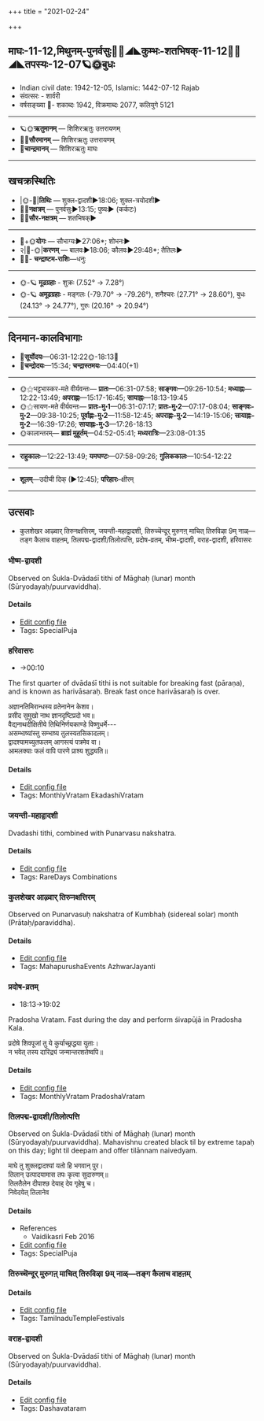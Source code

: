 +++
title = "2021-02-24"

+++
## माघः-11-12,मिथुनम्-पुनर्वसुः🌛🌌◢◣कुम्भः-शतभिषक्-11-12🌌🌞◢◣तपस्यः-12-07🪐🌞बुधः
- Indian civil date: 1942-12-05, Islamic: 1442-07-12 Rajab
- संवत्सरः - शार्वरी
- वर्षसङ्ख्या 🌛- शकाब्दः 1942, विक्रमाब्दः 2077, कलियुगे 5121
___________________
- 🪐🌞**ऋतुमानम्** — शिशिरऋतुः उत्तरायणम्
- 🌌🌞**सौरमानम्** — शिशिरऋतुः उत्तरायणम्
- 🌛**चान्द्रमानम्** — शिशिरऋतुः माघः
___________________


## खचक्रस्थितिः
- |🌞-🌛|**तिथिः** — शुक्ल-द्वादशी►18:06; शुक्ल-त्रयोदशी►  
- 🌌🌛**नक्षत्रम्** — पुनर्वसुः►13:15; पुष्यः► (कर्कटः)  
- 🌌🌞**सौर-नक्षत्रम्** — शतभिषक्►  
___________________
- 🌛+🌞**योगः** — सौभाग्यः►27:06*; शोभनः►  
- २|🌛-🌞|**करणम्** — बालवः►18:06; कौलवः►29:48*; तैतिलः►  
- 🌌🌛- **चन्द्राष्टम-राशिः**—धनुः  
___________________
- 🌞-🪐 **मूढग्रहाः** - शुक्रः (7.52° → 7.28°)
- 🌞-🪐 **अमूढग्रहाः** - मङ्गलः (-79.70° → -79.26°), शनैश्चरः (27.71° → 28.60°), बुधः (24.13° → 24.77°), गुरुः (20.16° → 20.94°)
___________________


## दिनमान-कालविभागाः
- 🌅**सूर्योदयः**—06:31-12:22🌞️-18:13🌇  
- 🌛**चन्द्रोदयः**—15:34; **चन्द्रास्तमयः**—04:40(+1)  
___________________
- 🌞⚝भट्टभास्कर-मते वीर्यवन्तः— **प्रातः**—06:31-07:58; **साङ्गवः**—09:26-10:54; **मध्याह्नः**—12:22-13:49; **अपराह्णः**—15:17-16:45; **सायाह्नः**—18:13-19:45  
- 🌞⚝सायण-मते वीर्यवन्तः— **प्रातः-मु॰1**—06:31-07:17; **प्रातः-मु॰2**—07:17-08:04; **साङ्गवः-मु॰2**—09:38-10:25; **पूर्वाह्णः-मु॰2**—11:58-12:45; **अपराह्णः-मु॰2**—14:19-15:06; **सायाह्नः-मु॰2**—16:39-17:26; **सायाह्नः-मु॰3**—17:26-18:13  
- 🌞कालान्तरम्— **ब्राह्मं मुहूर्तम्**—04:52-05:41; **मध्यरात्रिः**—23:08-01:35  
___________________
- **राहुकालः**—12:22-13:49; **यमघण्टः**—07:58-09:26; **गुलिककालः**—10:54-12:22  
___________________
- **शूलम्**—उदीची दिक् (►12:45); **परिहारः**–क्षीरम्  
___________________

## उत्सवाः
- कुलशेखर आऴ्वार् तिरुनक्षत्तिरम्, जयन्ती-महाद्वादशी, तिरुच्चॆन्दूर् मुरुगऩ् माचित् तिरुविऴा 9म् नाळ्—तङ्ग कैलाच वाहऩम्, तिलपद्म-द्वादशी/तिलोत्पत्ति, प्रदोष-व्रतम्, भीष्म-द्वादशी, वराह-द्वादशी, हरिवासरः
### भीष्म-द्वादशी

Observed on Śukla-Dvādaśī tithi of Māghaḥ (lunar) month (Sūryodayaḥ/puurvaviddha). 

#### Details
- [Edit config file](https://github.com/jyotisham/adyatithi/tree/master/mahApuruSha/xatra/lunar_month/tithi/11/12/bhISma-dvAdazI.toml)
- Tags: SpecialPuja


### हरिवासरः
- →00:10

The first quarter of dvādaśī tithi is not suitable for breaking fast (pāraṇa), and is known as harivāsaraḥ. Break fast once harivāsaraḥ is over.

अज्ञानतिमिरान्धस्य व्रतेनानेन केशव।  
प्रसीद सुमुखो नाथ ज्ञानदृष्टिप्रदो भव॥  
वैद्यनाथदीक्षितीये तिथिनिर्णयकाण्डे विष्णुधर्मे---  
असम्भाष्यांस्तु सम्भाष्य तुलस्यतसिकादलम्।  
द्वादश्यामच्युतफलम् आगस्त्यं पत्रमेव वा।   
आमलक्याः फलं वापि पारणे प्राश्य शुद्ध्यति॥



#### Details
- [Edit config file](https://github.com/jyotisham/adyatithi/tree/master/time_focus/monthly/ekAdashI/description_only/harivAsaraH.toml)
- Tags: MonthlyVratam EkadashiVratam


### जयन्ती-महाद्वादशी

Dvadashi tithi, combined with Punarvasu nakshatra.

#### Details
- [Edit config file](https://github.com/jyotisham/adyatithi/tree/master/time_focus/monthly/dvAdashI/description_only/jayantI~mahAdvAdazI.toml)
- Tags: RareDays Combinations


### कुलशेखर आऴ्वार् तिरुनक्षत्तिरम्

Observed on Punarvasuḥ nakshatra of Kumbhaḥ (sidereal solar) month (Prātaḥ/paraviddha). 

#### Details
- [Edit config file](https://github.com/jyotisham/adyatithi/tree/master/mahApuruSha/ALvAr/sidereal_solar_month/nakshatra/11/07/kulazEkhara_AzhvAr_tirunakSattiram.toml)
- Tags: MahapurushaEvents AzhwarJayanti


### प्रदोष-व्रतम्
- 18:13→19:02

Pradosha Vratam. Fast during the day and perform śivapūjā in Pradosha Kala.

प्रदोषे  शिवपूजां  तु  ये  कुर्याच्छ्रद्धया  युताः।  
न  भवेत्  तस्य  दारिद्र्यं  जन्मान्तरशतेष्वपि॥



#### Details
- [Edit config file](https://github.com/jyotisham/adyatithi/tree/master/time_focus/monthly/pradoSha/description_only/pradOSa-vratam.toml)
- Tags: MonthlyVratam PradoshaVratam


### तिलपद्म-द्वादशी/तिलोत्पत्ति

Observed on Śukla-Dvādaśī tithi of Māghaḥ (lunar) month (Sūryodayaḥ/puurvaviddha). Mahavishnu created black til by extreme tapaḥ on this day; light til deepam and offer tilānnam naivedyam.

माघे तु शुक्लद्वादश्यां यतो हि भगवान् पुर।  
तिलान् उत्पादयामास तपः कृत्वा सुदारुणम्॥  
तिलतैलेन दीपाश्छ देयाह् देव गृहेषु च।  
निवेदयेत् तिलानेव



#### Details
- References
  - Vaidikasri Feb 2016
- [Edit config file](https://github.com/jyotisham/adyatithi/tree/master/general/lunar_month/tithi/11/12/tilapadma-dvAdazI_or_tilOtpatti.toml)
- Tags: SpecialPuja


### तिरुच्चॆन्दूर् मुरुगऩ् माचित् तिरुविऴा 9म् नाळ्—तङ्ग कैलाच वाहऩम्



#### Details
- [Edit config file](https://github.com/jyotisham/adyatithi/tree/master/temples/Tamil/relative_event/tiruccendUr_mAcit_tiruvizhA_nir2aivu/offset__-3/tiruccendUr_murugan2_mAcit_tiruvizhA_%23%239%23%23m_nAL%E2%80%94taGga_kailAca_vAhan2am.toml)
- Tags: TamilnaduTempleFestivals


### वराह-द्वादशी

Observed on Śukla-Dvādaśī tithi of Māghaḥ (lunar) month (Sūryodayaḥ/puurvaviddha). 

#### Details
- [Edit config file](https://github.com/jyotisham/adyatithi/tree/master/devatA/vaiShNava/lunar_month/tithi/11/12/varAha-dvAdazI.toml)
- Tags: Dashavataram


